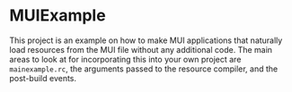 # MUIExample
This project is an example on how to make MUI applications that naturally load
resources from the MUI file without any additional code. The main areas to look at
for incorporating this into your own project are `mainexample.rc`, the arguments
passed to the resource compiler, and the post-build events.